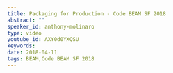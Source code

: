 ```yaml
---
title: Packaging for Production - Code BEAM SF 2018
abstract: ""
speaker_id: anthony-molinaro
type: video
youtube_id: AXY0d0YXQSU
keywords: 
date: 2018-04-11
tags: BEAM,Code BEAM SF 2018
---
```


